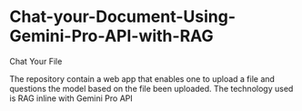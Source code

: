 # Chat-your-Document-Using-Gemini-Pro-API-with-RAG
Chat Your File

The repository contain a web app that enables one to upload a file and questions the model based on the file been uploaded. The technology used is RAG inline with Gemini Pro API

